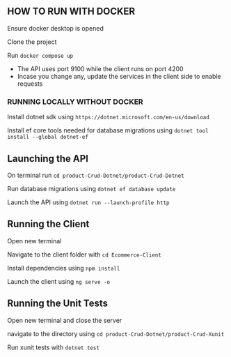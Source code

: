 ## HOW TO RUN WITH DOCKER
Ensure docker desktop is opened

Clone the project

Run `docker compose up`

- The API uses port 9100 while the client runs on port 4200
- Incase you change any, update the services in the client side to enable requests



### RUNNING LOCALLY WITHOUT DOCKER

Install dotnet sdk using `https://dotnet.microsoft.com/en-us/download`

Install ef core tools needed for database migrations using `dotnet tool install --global dotnet-ef`

## Launching the API
On terminal run `cd product-Crud-Dotnet/product-Crud-Dotnet`

Run database migrations using `dotnet ef database update`

Launch the API using `dotnet run --launch-profile http`

## Running the Client

Open new terminal

Navigate to the client folder with `cd Ecommerce-Client`

Install dependencies using `npm install`

Launch the client using `ng serve -o`

## Running the Unit Tests

Open new terminal and close the server

navigate to the directory using `cd product-Crud-Dotnet/product-Crud-Xunit`

Run xunit tests with `dotnet test`
